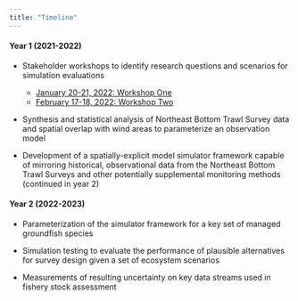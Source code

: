 ```yaml
---
title: "Timeline"
---
```


#### **Year 1 (2021-2022)**

-   Stakeholder workshops to identify research questions and scenarios for simulation evaluations

    -   [January 20-21, 2022: Workshop One](workshop_1.md)
    -   [February 17-18, 2022: Workshop Two](workshop_2.md)

-   Synthesis and statistical analysis of Northeast Bottom Trawl Survey data and spatial overlap with wind areas to parameterize an observation model

-   Development of a spatially-explicit model simulator framework capable of mirroring historical, observational data from the Northeast Bottom Trawl Surveys and other potentially supplemental monitoring methods (continued in year 2)

#### **Year 2 (2022-2023)**

-   Parameterization of the simulator framework for a key set of managed groundfish species

-   Simulation testing to evaluate the performance of plausible alternatives for survey design given a set of ecosystem scenarios

-   Measurements of resulting uncertainty on key data streams used in fishery stock assessment
